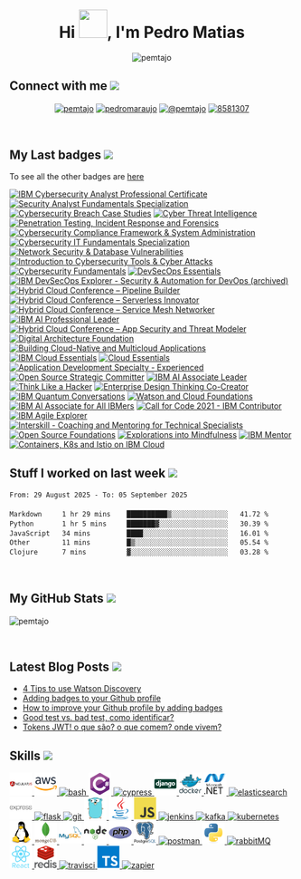 <h1 align="center">Hi <img src = "https://raw.githubusercontent.com/MartinHeinz/MartinHeinz/master/wave.gif" width="50" height="50">, I'm Pedro Matias</h1>

<p align="center"> <img src="https://komarev.com/ghpvc/?username=pemtajo" alt="pemtajo" /> </p>

<h2> Connect with me <img src='https://raw.githubusercontent.com/ShahriarShafin/ShahriarShafin/main/Assets/handshake.gif' width="100"> </h2>

<p align="center">
<a href="https://dev.to/pemtajo" target="blank"><img align="center" src="https://cdn.jsdelivr.net/npm/simple-icons@3.0.1/icons/dev-dot-to.svg" alt="pemtajo" height="30" width="30" /></a>
<a href="https://linkedin.com/in/pedromaraujo" target="blank"><img align="center" src="https://cdn.jsdelivr.net/npm/simple-icons@3.0.1/icons/linkedin.svg" alt="pedromaraujo" height="30" width="30" /></a>
<a href="https://medium.com/@pemtajo" target="blank"><img align="center" src="https://cdn.jsdelivr.net/npm/simple-icons@3.0.1/icons/medium.svg" alt="@pemtajo" height="30" width="30" /></a>
<a href="https://stackoverflow.com/users/8581307" target="blank"><img align="center" src="https://cdn.jsdelivr.net/npm/simple-icons@3.0.1/icons/stackoverflow.svg" alt="8581307" height="30" width="30" /></a>
</p>

<br />

<h2> My Last badges <img src = "https://media.giphy.com/media/3orifgYbnsq43eFsdO/giphy.gif" width="50"> </h2>

To see all the other badges are [here](https://www.credly.com/users/pemtajo/badges)

<!--START_SECTION:badges-->
<a href="https://www.credly.com/badges/08a67167-7176-48bf-b173-0d9164dd032c" title="IBM Cybersecurity Analyst Professional Certificate"><img src="https://images.credly.com/size/80x80/images/a850079a-75bb-41e1-adae-dedfabcf597c/Professional_Certificate_-_IBM_Cybersecurity_Analyst.png" alt="IBM Cybersecurity Analyst Professional Certificate" width="80" height="80"></a>
<a href="https://www.credly.com/badges/8f3afd71-0986-4779-b2b6-11b824f85d70" title="Security Analyst Fundamentals Specialization"><img src="https://images.credly.com/size/80x80/images/89fc0e9e-6da5-4146-b277-cd11c313123f/Security_Analyst_Fundamentals_Specialization.png" alt="Security Analyst Fundamentals Specialization" width="80" height="80"></a>
<a href="https://www.credly.com/badges/edf33c2c-8998-4ae0-8995-e65ac4e2b6f4" title="Cybersecurity Breach Case Studies"><img src="https://images.credly.com/size/80x80/images/d93f9c40-fb19-4aae-ac34-4e068d391115/blob" alt="Cybersecurity Breach Case Studies" width="80" height="80"></a>
<a href="https://www.credly.com/badges/4bd26724-b573-46cb-a5eb-483b85939d90" title="Cyber Threat Intelligence"><img src="https://images.credly.com/size/80x80/images/708ec8c4-b6e3-4425-938a-620e3982c02e/blob" alt="Cyber Threat Intelligence" width="80" height="80"></a>
<a href="https://www.credly.com/badges/ecf01b05-5348-432e-9247-93ea559d31a6" title="Penetration Testing, Incident Response and Forensics"><img src="https://images.credly.com/size/80x80/images/caf78f37-b800-45b8-9822-7b5d35bbadd6/blob" alt="Penetration Testing, Incident Response and Forensics" width="80" height="80"></a>
<a href="https://www.credly.com/badges/f57ad202-6817-4a11-a6e9-ff3a6027cb94" title="Cybersecurity Compliance Framework & System Administration"><img src="https://images.credly.com/size/80x80/images/f7fe89b7-3b7d-47ba-afdd-b5d33ea2fdf6/image.png" alt="Cybersecurity Compliance Framework & System Administration" width="80" height="80"></a>
<a href="https://www.credly.com/badges/43542a30-685e-46fb-9b16-da289332e75a" title="Cybersecurity IT Fundamentals Specialization"><img src="https://images.credly.com/size/80x80/images/114ee3e0-902b-45df-b9d0-2f72a16386a8/IT_Fund_for_Cyber_Specialist.png" alt="Cybersecurity IT Fundamentals Specialization" width="80" height="80"></a>
<a href="https://www.credly.com/badges/e0d89b53-1491-407e-b173-8270a87860e2" title="Network Security & Database Vulnerabilities"><img src="https://images.credly.com/size/80x80/images/ac3c7b20-510a-479f-b51f-b9e3972d25db/blob" alt="Network Security & Database Vulnerabilities" width="80" height="80"></a>
<a href="https://www.credly.com/badges/373897a6-2e76-4626-b3f7-a9a191c41774" title="Introduction to Cybersecurity Tools & Cyber Attacks"><img src="https://images.credly.com/size/80x80/images/5ed0eac3-8986-4fab-a16b-cab70d4a920e/blob" alt="Introduction to Cybersecurity Tools & Cyber Attacks" width="80" height="80"></a>
<a href="https://www.credly.com/badges/dcf466df-bca3-4a56-91f0-823e30c05dbd" title="Cybersecurity Fundamentals"><img src="https://images.credly.com/size/80x80/images/50b96632-6cbb-40b7-ac0e-b83f49ff7f94/image.png" alt="Cybersecurity Fundamentals" width="80" height="80"></a>
<a href="https://www.credly.com/badges/c8b48139-2927-4c5e-a896-0693bb9e3443" title="DevSecOps Essentials"><img src="https://images.credly.com/size/80x80/images/6fcae0c0-78b7-48c5-a414-5d21665b2250/DevSecOps-Essentials.png" alt="DevSecOps Essentials" width="80" height="80"></a>
<a href="https://www.credly.com/badges/f512ba38-fd6c-4e2a-b037-6843953faf6c" title="IBM DevSecOps Explorer - Security & Automation for DevOps (archived)"><img src="https://images.credly.com/size/80x80/images/0cc4f5e5-e9b7-45f9-ad21-e5a773c298dc/blob" alt="IBM DevSecOps Explorer - Security & Automation for DevOps (archived)" width="80" height="80"></a>
<a href="https://www.credly.com/badges/2d769f9e-71a3-4394-8cd5-72247346ac76" title="Hybrid Cloud Conference – Pipeline Builder"><img src="https://images.credly.com/size/80x80/images/47069d6e-35c4-46ce-9cf6-12cc92e09a48/Hybrid_Cloud_Conf_-_Pipeline_Builder.png" alt="Hybrid Cloud Conference – Pipeline Builder" width="80" height="80"></a>
<a href="https://www.credly.com/badges/05d8ba97-cf24-4e94-8846-bfab6f4cea67" title="Hybrid Cloud Conference – Serverless Innovator"><img src="https://images.credly.com/size/80x80/images/a7c5d4e5-bba1-4541-9b72-138d75f6fa8b/Hybrid_Cloud_Conf_-_Serverless_Innovator.png" alt="Hybrid Cloud Conference – Serverless Innovator" width="80" height="80"></a>
<a href="https://www.credly.com/badges/e81aeddd-ab7c-4e2a-a478-21971b908c0d" title="Hybrid Cloud Conference – Service Mesh Networker"><img src="https://images.credly.com/size/80x80/images/236f63f5-b7b6-42e8-8151-cc70f0dc8445/Hybrid_Cloud_Conf_-_Service_Mesh_Networker.png" alt="Hybrid Cloud Conference – Service Mesh Networker" width="80" height="80"></a>
<a href="https://www.credly.com/badges/a0eae486-d41c-4751-a34b-d390c92af201" title="IBM AI Professional Leader"><img src="https://images.credly.com/size/80x80/images/cb003281-a5cb-444d-8296-87ed0464cf5f/IBM-AI-Professional-Leader.png" alt="IBM AI Professional Leader" width="80" height="80"></a>
<a href="https://www.credly.com/badges/f291e9a4-0d8d-4121-aa58-1a5914d8feba" title="Hybrid Cloud Conference – App Security and Threat Modeler"><img src="https://images.credly.com/size/80x80/images/f93b9f99-8d58-431e-82a6-a44c3ab7e668/Hybrid_Cloud_Conf_-_App_Sec_and_Threat_Modler.png" alt="Hybrid Cloud Conference – App Security and Threat Modeler" width="80" height="80"></a>
<a href="https://www.credly.com/badges/2d5579dd-c9fd-4782-a01e-e326bf5f6107" title="Digital Architecture Foundation"><img src="https://images.credly.com/size/80x80/images/a3e393a9-f8f7-4c17-aa97-25fe413e2a5e/Digital-Architecture-Foundation.png" alt="Digital Architecture Foundation" width="80" height="80"></a>
<a href="https://www.credly.com/badges/ffe671c0-05bb-41c3-a19f-d5542705ab21" title="Building Cloud-Native and Multicloud Applications"><img src="https://images.credly.com/size/80x80/images/a7b5af1d-609a-4595-bfb2-2323b193e831/blob" alt="Building Cloud-Native and Multicloud Applications" width="80" height="80"></a>
<a href="https://www.credly.com/badges/d58d1ef9-da50-49df-bd3d-78067db4c9de" title="IBM Cloud Essentials"><img src="https://images.credly.com/size/80x80/images/7d768acf-ce3c-4a05-9778-a5013b1211c9/blob" alt="IBM Cloud Essentials" width="80" height="80"></a>
<a href="https://www.credly.com/badges/9ba5d062-f0bc-4b44-96eb-3f7b400be24f" title="Cloud Essentials"><img src="https://images.credly.com/size/80x80/images/5ee26427-f944-4182-b802-459462184c9a/image.png" alt="Cloud Essentials" width="80" height="80"></a>
<a href="https://www.credly.com/badges/b66c9738-e0f7-4f91-934f-01749f89cca2" title="Application Development Specialty - Experienced"><img src="https://images.credly.com/size/80x80/images/221ed70e-0e4b-4cd4-8ad5-9ab6d54bec39/Application-Development-Specialty-Intermediate.png" alt="Application Development Specialty - Experienced" width="80" height="80"></a>
<a href="https://www.credly.com/badges/7cb20fe2-28a9-499f-b054-3f151c9e2e75" title="Open Source Strategic Committer"><img src="https://images.credly.com/size/80x80/images/b6df1cbb-2ade-464c-9924-7ffb3fec3f6c/Open-Source-Strategic-Committer.png" alt="Open Source Strategic Committer" width="80" height="80"></a>
<a href="https://www.credly.com/badges/f79b0efc-9136-480a-b2b7-abc5ace6e908" title="IBM AI Associate Leader"><img src="https://images.credly.com/size/80x80/images/4b2792a2-3339-4169-88ea-9ede13358440/IBM-AI-Associate-Leader.png" alt="IBM AI Associate Leader" width="80" height="80"></a>
<a href="https://www.credly.com/badges/b512d99e-92f7-476a-b1ba-710111fbcd30" title="Think Like a Hacker"><img src="https://images.credly.com/size/80x80/images/fb49de32-6a4c-4850-97cc-942b638ae4c3/Think-LIke-a-Hacker.png" alt="Think Like a Hacker" width="80" height="80"></a>
<a href="https://www.credly.com/badges/73250c86-c61f-47d6-b3ec-c035516f58f0" title="Enterprise Design Thinking Co-Creator"><img src="https://images.credly.com/size/80x80/images/2700b813-82b8-4232-9b36-5dcd5cd24584/Badges_v8-08_Co-Creator.png" alt="Enterprise Design Thinking Co-Creator" width="80" height="80"></a>
<a href="https://www.credly.com/badges/ef86ea89-cd1a-450d-a3b3-106b22936992" title="IBM Quantum Conversations"><img src="https://images.credly.com/size/80x80/images/18cfda79-63fc-4a6d-a96c-2ffc9887cd3c/IBM-Quantum-Conversations.png" alt="IBM Quantum Conversations" width="80" height="80"></a>
<a href="https://www.credly.com/badges/63c38ffc-c9d1-43e7-955a-0b46b2c4e5ea" title="Watson and Cloud Foundations"><img src="https://images.credly.com/size/80x80/images/53608ce6-a597-40fa-a42d-d243b3ecfba4/Watson_and_Cloud_Foundations.png" alt="Watson and Cloud Foundations" width="80" height="80"></a>
<a href="https://www.credly.com/badges/47efa14c-83f8-49ab-9c56-1cdac0f749d7" title="IBM AI Associate for All IBMers"><img src="https://images.credly.com/size/80x80/images/4e05e7e2-bc65-4a0f-a73d-7ef4ce8505c7/AI-for-All.png" alt="IBM AI Associate for All IBMers" width="80" height="80"></a>
<a href="https://www.credly.com/badges/b65fd1d2-35e6-44d3-95db-eb4f780ace59" title="Call for Code 2021 - IBM Contributor"><img src="https://images.credly.com/size/80x80/images/9ed3a9b0-4b18-47d0-849a-9992acab022a/Call-for-code-2021.png" alt="Call for Code 2021 - IBM Contributor" width="80" height="80"></a>
<a href="https://www.credly.com/badges/900a2dc6-5f67-4cde-960d-e40c49d5ea16" title="IBM Agile Explorer"><img src="https://images.credly.com/size/80x80/images/a972f054-be07-4845-85c7-95c8d11852f5/IBM-Agile-Explorer.png" alt="IBM Agile Explorer" width="80" height="80"></a>
<a href="https://www.credly.com/badges/debc3eba-c526-4734-9735-25c2d2be7451" title="Interskill - Coaching and Mentoring for Technical Specialists"><img src="https://images.credly.com/size/80x80/images/ffb41af2-f5f5-4cf3-9b44-76f8f4c9a4e3/image.png" alt="Interskill - Coaching and Mentoring for Technical Specialists" width="80" height="80"></a>
<a href="https://www.credly.com/badges/9ce6f29d-3653-438e-b4f1-cdfb304e1f8a" title="Open Source Foundations"><img src="https://images.credly.com/size/80x80/images/dd2eca53-5605-42f1-b1c5-0f1f5aba6925/blob" alt="Open Source Foundations" width="80" height="80"></a>
<a href="https://www.credly.com/badges/809ea7b2-ac3f-4d74-842f-4e4024e97491" title="Explorations into Mindfulness"><img src="https://images.credly.com/size/80x80/images/6599523a-e811-4775-b037-c4c1417b0b4e/Explorations_into_Mindfulness.png" alt="Explorations into Mindfulness" width="80" height="80"></a>
<a href="https://www.credly.com/badges/39b05265-01f2-4eb2-a69c-b7df52255431" title="IBM Mentor"><img src="https://images.credly.com/size/80x80/images/cef56b02-49c4-43c8-9913-733569bd39cc/IBM-Mentor__282_29.png" alt="IBM Mentor" width="80" height="80"></a>
<a href="https://www.credly.com/badges/1ad7529a-c7cc-44ca-b9ff-5d5f5d067d45" title="Containers, K8s and Istio on IBM Cloud"><img src="https://images.credly.com/size/80x80/images/8597c132-e756-421a-8640-b84b30f1f2ac/blob" alt="Containers, K8s and Istio on IBM Cloud" width="80" height="80"></a>
<!--END_SECTION:badges-->

<h2> Stuff I worked on last week  <img src = "https://media1.giphy.com/media/JZ40cnfnN11KycrvMF/giphy.gif?cid=ecf05e47a0n3gi1bfqntqmob8g9aid1oyj2wr3ds3mg700bl&rid=giphy.gif" width="40"> </h2>


<!--START_SECTION:waka-->

```txt
From: 29 August 2025 - To: 05 September 2025

Markdown     1 hr 29 mins    ██████████▒░░░░░░░░░░░░░░   41.72 %
Python       1 hr 5 mins     ███████▓░░░░░░░░░░░░░░░░░   30.39 %
JavaScript   34 mins         ████░░░░░░░░░░░░░░░░░░░░░   16.01 %
Other        11 mins         █▒░░░░░░░░░░░░░░░░░░░░░░░   05.54 %
Clojure      7 mins          ▓░░░░░░░░░░░░░░░░░░░░░░░░   03.28 %
```

<!--END_SECTION:waka-->

<br />

<h2> My GitHub Stats <img src='https://media1.giphy.com/media/du3J3cXyzhj75IOgvA/giphy.gif?cid=ecf05e47x2g034i9pzwtzzsd3xgg2w9nr94t4tflbbgo3008&rid=giphy.gif' width="40"> </h2>

<p><img align="center" src="https://github-readme-streak-stats.herokuapp.com/?user=pemtajo&theme=dark" alt="pemtajo" /></p>

<br />

<h2> Latest Blog Posts <img src = "https://media.giphy.com/media/inlGp1wGqBog2cVw5y/giphy.gif" width="40"> </h2>

<!-- BLOG-POST-LIST:START -->
- [4 Tips to use Watson Discovery](https://pemtajo.medium.com/4-tips-to-use-watson-discovery-802f3c568315?source=rss-bb908bda42e------2)
- [Adding badges to your Github profile](https://dev.to/pemtajo/how-to-improve-your-github-profile-by-adding-badges-gib)
- [How to improve your Github profile by adding badges](https://pemtajo.medium.com/how-to-improve-your-github-profile-by-adding-badges-2c10363f4f9a?source=rss-bb908bda42e------2)
- [Good test vs. bad test, como identificar?](https://medium.com/devorando/good-test-bad-test-como-identificar-ffd1d43ca034?source=rss-bb908bda42e------2)
- [Tokens JWT! o que são? o que comem? onde vivem?](https://medium.com/devorando/tokens-jwt-o-que-s%C3%A3o-o-que-comem-onde-vivem-f4e85ad37876?source=rss-bb908bda42e------2)
<!-- BLOG-POST-LIST:END -->

<h2> Skills <img src = "https://media2.giphy.com/media/QssGEmpkyEOhBCb7e1/giphy.gif?cid=ecf05e47a0n3gi1bfqntqmob8g9aid1oyj2wr3ds3mg700bl&rid=giphy.gif" width="32"> </h2>

<p align="left"> <a href="https://angular.io" target="_blank"> <img src="https://raw.githubusercontent.com/devicons/devicon/master/icons/angularjs/angularjs-original-wordmark.svg" alt="angularjs" width="40" height="40"/> </a> <a href="https://aws.amazon.com" target="_blank"> <img src="https://raw.githubusercontent.com/devicons/devicon/master/icons/amazonwebservices/amazonwebservices-original-wordmark.svg" alt="aws" width="40" height="40"/> </a> <a href="https://www.gnu.org/software/bash/" target="_blank"> <img src="https://www.vectorlogo.zone/logos/gnu_bash/gnu_bash-icon.svg" alt="bash" width="40" height="40"/> </a> <a href="https://www.w3schools.com/cs/" target="_blank"> <img src="https://raw.githubusercontent.com/devicons/devicon/master/icons/csharp/csharp-original.svg" alt="csharp" width="40" height="40"/> </a> <a href="https://www.cypress.io" target="_blank"> <img src="https://raw.githubusercontent.com/simple-icons/simple-icons/6e46ec1fc23b60c8fd0d2f2ff46db82e16dbd75f/icons/cypress.svg" alt="cypress" width="40" height="40"/> </a> <a href="https://www.djangoproject.com/" target="_blank"> <img src="https://raw.githubusercontent.com/devicons/devicon/master/icons/django/django-original.svg" alt="django" width="40" height="40"/> </a> <a href="https://www.docker.com/" target="_blank"> <img src="https://raw.githubusercontent.com/devicons/devicon/master/icons/docker/docker-original-wordmark.svg" alt="docker" width="40" height="40"/> </a> <a href="https://dotnet.microsoft.com/" target="_blank"> <img src="https://raw.githubusercontent.com/devicons/devicon/master/icons/dot-net/dot-net-original-wordmark.svg" alt="dotnet" width="40" height="40"/> </a> <a href="https://www.elastic.co" target="_blank"> <img src="https://www.vectorlogo.zone/logos/elastic/elastic-icon.svg" alt="elasticsearch" width="40" height="40"/> </a> <a href="https://expressjs.com" target="_blank"> <img src="https://raw.githubusercontent.com/devicons/devicon/master/icons/express/express-original-wordmark.svg" alt="express" width="40" height="40"/> </a> <a href="https://flask.palletsprojects.com/" target="_blank"> <img src="https://www.vectorlogo.zone/logos/pocoo_flask/pocoo_flask-icon.svg" alt="flask" width="40" height="40"/> </a> <a href="https://git-scm.com/" target="_blank"> <img src="https://www.vectorlogo.zone/logos/git-scm/git-scm-icon.svg" alt="git" width="40" height="40"/> </a> <a href="https://golang.org" target="_blank"> <img src="https://raw.githubusercontent.com/devicons/devicon/master/icons/go/go-original.svg" alt="go" width="40" height="40"/> </a> <a href="https://www.java.com" target="_blank"> <img src="https://raw.githubusercontent.com/devicons/devicon/master/icons/java/java-original.svg" alt="java" width="40" height="40"/> </a> <a href="https://developer.mozilla.org/en-US/docs/Web/JavaScript" target="_blank"> <img src="https://raw.githubusercontent.com/devicons/devicon/master/icons/javascript/javascript-original.svg" alt="javascript" width="40" height="40"/> </a> <a href="https://www.jenkins.io" target="_blank"> <img src="https://www.vectorlogo.zone/logos/jenkins/jenkins-icon.svg" alt="jenkins" width="40" height="40"/> </a> <a href="https://kafka.apache.org/" target="_blank"> <img src="https://www.vectorlogo.zone/logos/apache_kafka/apache_kafka-icon.svg" alt="kafka" width="40" height="40"/> </a> <a href="https://kubernetes.io" target="_blank"> <img src="https://www.vectorlogo.zone/logos/kubernetes/kubernetes-icon.svg" alt="kubernetes" width="40" height="40"/> </a> <a href="https://www.linux.org/" target="_blank"> <img src="https://raw.githubusercontent.com/devicons/devicon/master/icons/linux/linux-original.svg" alt="linux" width="40" height="40"/> </a> <a href="https://www.mongodb.com/" target="_blank"> <img src="https://raw.githubusercontent.com/devicons/devicon/master/icons/mongodb/mongodb-original-wordmark.svg" alt="mongodb" width="40" height="40"/> </a> <a href="https://www.mysql.com/" target="_blank"> <img src="https://raw.githubusercontent.com/devicons/devicon/master/icons/mysql/mysql-original-wordmark.svg" alt="mysql" width="40" height="40"/> </a> <a href="https://nodejs.org" target="_blank"> <img src="https://raw.githubusercontent.com/devicons/devicon/master/icons/nodejs/nodejs-original-wordmark.svg" alt="nodejs" width="40" height="40"/> </a> <a href="https://www.php.net" target="_blank"> <img src="https://raw.githubusercontent.com/devicons/devicon/master/icons/php/php-original.svg" alt="php" width="40" height="40"/> </a> <a href="https://www.postgresql.org" target="_blank"> <img src="https://raw.githubusercontent.com/devicons/devicon/master/icons/postgresql/postgresql-original-wordmark.svg" alt="postgresql" width="40" height="40"/> </a> <a href="https://postman.com" target="_blank"> <img src="https://www.vectorlogo.zone/logos/getpostman/getpostman-icon.svg" alt="postman" width="40" height="40"/> </a> <a href="https://www.python.org" target="_blank"> <img src="https://raw.githubusercontent.com/devicons/devicon/master/icons/python/python-original.svg" alt="python" width="40" height="40"/> </a> <a href="https://www.rabbitmq.com" target="_blank"> <img src="https://www.vectorlogo.zone/logos/rabbitmq/rabbitmq-icon.svg" alt="rabbitMQ" width="40" height="40"/> </a> <a href="https://reactjs.org/" target="_blank"> <img src="https://raw.githubusercontent.com/devicons/devicon/master/icons/react/react-original-wordmark.svg" alt="react" width="40" height="40"/> </a> <a href="https://redis.io" target="_blank"> <img src="https://raw.githubusercontent.com/devicons/devicon/master/icons/redis/redis-original-wordmark.svg" alt="redis" width="40" height="40"/> </a> <a href="https://travis-ci.org" target="_blank"> <img src="https://www.vectorlogo.zone/logos/travis-ci/travis-ci-icon.svg" alt="travisci" width="40" height="40"/> </a> <a href="https://www.typescriptlang.org/" target="_blank"> <img src="https://raw.githubusercontent.com/devicons/devicon/master/icons/typescript/typescript-original.svg" alt="typescript" width="40" height="40"/> </a> <a href="https://zapier.com" target="_blank"> <img src="https://www.vectorlogo.zone/logos/zapier/zapier-icon.svg" alt="zapier" width="40" height="40"/> </a> </p>
